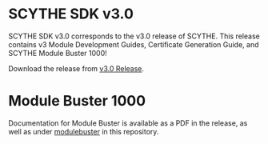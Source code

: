 # SCYTHE SDK v3.0

SCYTHE SDK v3.0 corresponds to the v3.0 release of SCYTHE. This release contains v3 Module Development Guides, Certificate Generation Guide, and SCYTHE Module Buster 1000!

Download the release from [v3.0 Release](https://github.com/scythe-io/sdk/releases/tag/3.0).

# Module Buster 1000
Documentation for Module Buster is available as a PDF in the release, as well as under [modulebuster](https://github.com/scythe-io/sdk/modulebuster) in this repository.